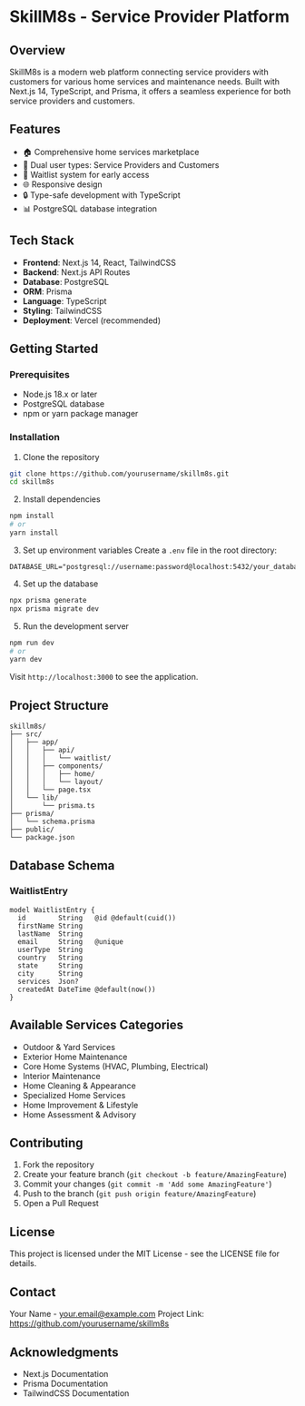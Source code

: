 # SkillM8s - Service Provider Platform

## Overview
SkillM8s is a modern web platform connecting service providers with customers for various home services and maintenance needs. Built with Next.js 14, TypeScript, and Prisma, it offers a seamless experience for both service providers and customers.

## Features
- 🏠 Comprehensive home services marketplace
- 👥 Dual user types: Service Providers and Customers
- 📝 Waitlist system for early access
- 🌐 Responsive design
- 🔒 Type-safe development with TypeScript
- 📊 PostgreSQL database integration

## Tech Stack
- **Frontend**: Next.js 14, React, TailwindCSS
- **Backend**: Next.js API Routes
- **Database**: PostgreSQL
- **ORM**: Prisma
- **Language**: TypeScript
- **Styling**: TailwindCSS
- **Deployment**: Vercel (recommended)

## Getting Started

### Prerequisites
- Node.js 18.x or later
- PostgreSQL database
- npm or yarn package manager

### Installation

1. Clone the repository

```bash
git clone https://github.com/yourusername/skillm8s.git
cd skillm8s
```

2. Install dependencies
```bash
npm install
# or
yarn install
```

3. Set up environment variables
Create a `.env` file in the root directory:
```env
DATABASE_URL="postgresql://username:password@localhost:5432/your_database_name"
```

4. Set up the database
```bash
npx prisma generate
npx prisma migrate dev
```

5. Run the development server
```bash
npm run dev
# or
yarn dev
```

Visit `http://localhost:3000` to see the application.

## Project Structure
```
skillm8s/
├── src/
│   ├── app/
│   │   ├── api/
│   │   │   └── waitlist/
│   │   ├── components/
│   │   │   ├── home/
│   │   │   └── layout/
│   │   └── page.tsx
│   └── lib/
│       └── prisma.ts
├── prisma/
│   └── schema.prisma
├── public/
└── package.json
```

## Database Schema

### WaitlistEntry
```prisma
model WaitlistEntry {
  id        String   @id @default(cuid())
  firstName String
  lastName  String
  email     String   @unique
  userType  String
  country   String
  state     String
  city      String
  services  Json?
  createdAt DateTime @default(now())
}
```

## Available Services Categories
- Outdoor & Yard Services
- Exterior Home Maintenance
- Core Home Systems (HVAC, Plumbing, Electrical)
- Interior Maintenance
- Home Cleaning & Appearance
- Specialized Home Services
- Home Improvement & Lifestyle
- Home Assessment & Advisory

## Contributing
1. Fork the repository
2. Create your feature branch (`git checkout -b feature/AmazingFeature`)
3. Commit your changes (`git commit -m 'Add some AmazingFeature'`)
4. Push to the branch (`git push origin feature/AmazingFeature`)
5. Open a Pull Request

## License
This project is licensed under the MIT License - see the LICENSE file for details.

## Contact
Your Name - your.email@example.com
Project Link: https://github.com/yourusername/skillm8s

## Acknowledgments
- Next.js Documentation
- Prisma Documentation
- TailwindCSS Documentation
